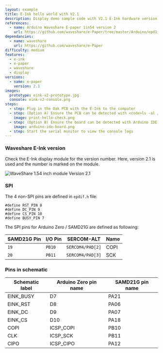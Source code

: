 ```yaml
---
layout: example
title: E-Ink hello world with V2.1
description: Display demo sample code with V2.1 E-Ink hardware version
references:
  - name: Arduino Waveshare E-paper 1in54 version 2
    url: https://github.com/waveshare/e-Paper/tree/master/Arduino/epd1in54_V2
dependancies:
  - name: waveshare
    url: https://github.com/waveshare/e-Paper
difficulty: medium
features:
  - e-ink
  - e-paper
  - waveshare
  - display
versions:
  - name: e-paper
    version: 2.1
images:
  prototype: eink-v2-prototype.jpg
  console: eink-v2-console.png
steps:
  - step: Plug in the Oak PCB with the E-Ink to the computer
  - step: (Option A) Ensure the PCB can be detected with <code>ls -al /dev/cu.usbmodem</code> and <code>arduino-cli board list</code>. Run <code>make</code> to compile and upload the code to the board.
    image: print-hello-check.png
  - step: (Option B) Ensure the board can be detected with Arduino IDE. Compile and upload the code to the board.
    image: arduino-ide-board.png
  - step: Start the serial monitor to view the console logs
---
```

### Waveshare E-Ink version

Check the E-Ink display module for the version number. Here, version 2.1 is used and the number is marked on the module.

<img src="{{site.url}}/images/examples/waveshare-1in54-v2-module.jpg" alt="WaveShare 1.54 inch module Version 2.1">

### SPI
The 4 non-SPI pins are defined in `epdif.h` file:

```
#define RST_PIN 8
#define DC_PIN 9
#define CS_PIN 10
#define BUSY_PIN 7
```

The SPI pins for Arduino Zero / SAMD21G are defined as following:

| SAMD21G Pin | I/O Pin | SERCOM-ALT | Name |
| ------ | ------ | ------ | ------ |
| `19` | `PB10` | `SERCOM4/PAD[2]` | COPI |
| `20` | `PB11` | `SERCOM4/PAD[3]` | SCK |

### Pins in schematic

| Schematic label | Arduino Zero pin name | SAMD21G pin name
| ----- | ------ | ------ |
| EINK_BUSY | D7 | PA21
| EINK_RST | D8 | PA06
| EINK_DC | D9 | PA07
| EINK_CS | D10 | PA18
| COPI | ICSP_COPI | PB10
| CLK | ICSP_SCK | PB11
| CIPO | ICSP_CIPO | PA12

